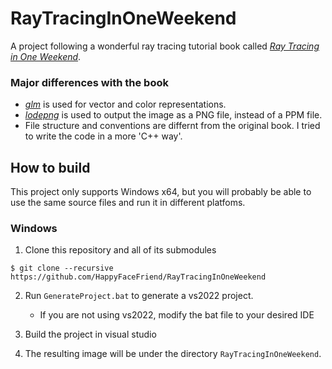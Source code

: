 # RayTracingInOneWeekend
A project following a wonderful ray tracing tutorial book called [_Ray Tracing in One Weekend_](https://raytracing.github.io/books/RayTracingInOneWeekend.html).

### Major differences with the book
- [_glm_](https://github.com/HappyFaceFriend/glm) is used for vector and color representations.
- [_lodepng_](https://github.com/lvandeve/lodepng) is used to output the image as a PNG file, instead of a PPM file.
- File structure and conventions are differnt from the original book. I tried to write the code in a more 'C++ way'.


## How to build
This project only supports Windows x64, but you will probably be able to use the same source files and run it in different platfoms.

### Windows

1. Clone this repository and all of its submodules
```
$ git clone --recursive https://github.com/HappyFaceFriend/RayTracingInOneWeekend
```
2. Run `GenerateProject.bat` to generate a vs2022 project.

    - If you are not using vs2022, modify the bat file to your desired IDE

3. Build the project in visual studio

4. The resulting image will be under the directory `RayTracingInOneWeekend`.
